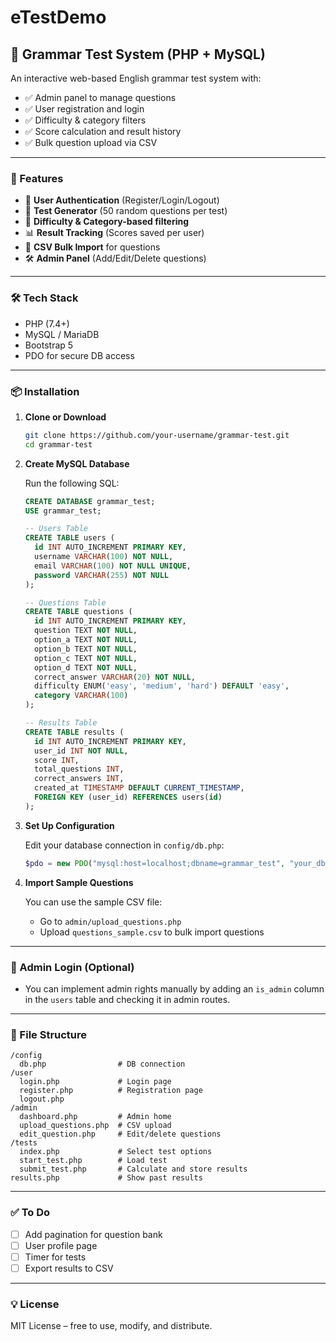 # eTestDemo

## 📘 Grammar Test System (PHP + MySQL)

An interactive web-based English grammar test system with:

* ✅ Admin panel to manage questions
* ✅ User registration and login
* ✅ Difficulty & category filters
* ✅ Score calculation and result history
* ✅ Bulk question upload via CSV

---

### 🚀 Features

* 👥 **User Authentication** (Register/Login/Logout)
* 🧪 **Test Generator** (50 random questions per test)
* 🎯 **Difficulty & Category-based filtering**
* 📊 **Result Tracking** (Scores saved per user)
* 📂 **CSV Bulk Import** for questions
* 🛠️ **Admin Panel** (Add/Edit/Delete questions)

---

### 🛠️ Tech Stack

* PHP (7.4+)
* MySQL / MariaDB
* Bootstrap 5
* PDO for secure DB access

---

### 📦 Installation

1. **Clone or Download**

   ```bash
   git clone https://github.com/your-username/grammar-test.git
   cd grammar-test
   ```

2. **Create MySQL Database**

   Run the following SQL:

   ```sql
   CREATE DATABASE grammar_test;
   USE grammar_test;

   -- Users Table
   CREATE TABLE users (
     id INT AUTO_INCREMENT PRIMARY KEY,
     username VARCHAR(100) NOT NULL,
     email VARCHAR(100) NOT NULL UNIQUE,
     password VARCHAR(255) NOT NULL
   );

   -- Questions Table
   CREATE TABLE questions (
     id INT AUTO_INCREMENT PRIMARY KEY,
     question TEXT NOT NULL,
     option_a TEXT NOT NULL,
     option_b TEXT NOT NULL,
     option_c TEXT NOT NULL,
     option_d TEXT NOT NULL,
     correct_answer VARCHAR(20) NOT NULL,
     difficulty ENUM('easy', 'medium', 'hard') DEFAULT 'easy',
     category VARCHAR(100)
   );

   -- Results Table
   CREATE TABLE results (
     id INT AUTO_INCREMENT PRIMARY KEY,
     user_id INT NOT NULL,
     score INT,
     total_questions INT,
     correct_answers INT,
     created_at TIMESTAMP DEFAULT CURRENT_TIMESTAMP,
     FOREIGN KEY (user_id) REFERENCES users(id)
   );
   ```

3. **Set Up Configuration**

   Edit your database connection in `config/db.php`:

   ```php
   $pdo = new PDO("mysql:host=localhost;dbname=grammar_test", "your_db_user", "your_db_password");
   ```

4. **Import Sample Questions**

   You can use the sample CSV file:

   * Go to `admin/upload_questions.php`
   * Upload `questions_sample.csv` to bulk import questions

---

### 🔐 Admin Login (Optional)

* You can implement admin rights manually by adding an `is_admin` column in the `users` table and checking it in admin routes.

---

### 📁 File Structure

```
/config
  db.php                # DB connection
/user
  login.php             # Login page
  register.php          # Registration page
  logout.php
/admin
  dashboard.php         # Admin home
  upload_questions.php  # CSV upload
  edit_question.php     # Edit/delete questions
/tests
  index.php             # Select test options
  start_test.php        # Load test
  submit_test.php       # Calculate and store results
results.php             # Show past results
```

---

### ✅ To Do

* [ ] Add pagination for question bank
* [ ] User profile page
* [ ] Timer for tests
* [ ] Export results to CSV

---

### 💡 License

MIT License – free to use, modify, and distribute.
